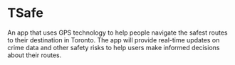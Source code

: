 # TSafe
An app that uses GPS technology to help people navigate the safest routes to their destination in Toronto. The app will provide real-time updates on crime data and other safety risks to help users make informed decisions about their routes. 
